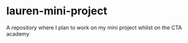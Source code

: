 # lauren-mini-project
A repository where I plan to work on my mini project whilst on the CTA academy
